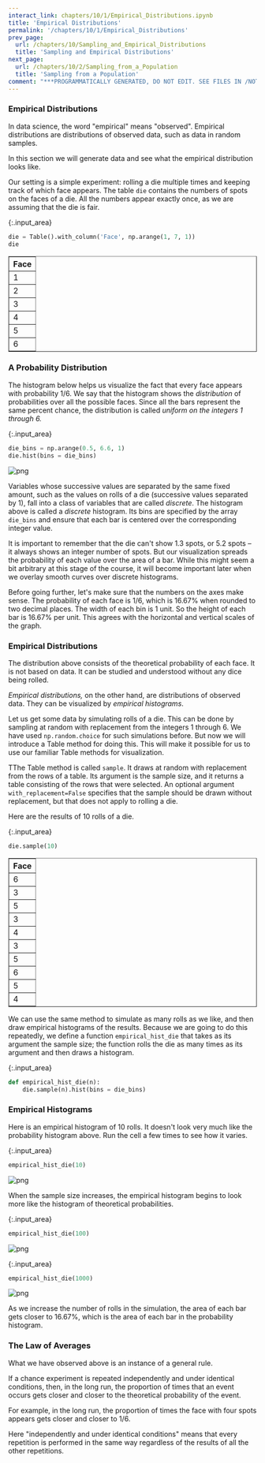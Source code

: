 ```yaml
---
interact_link: chapters/10/1/Empirical_Distributions.ipynb
title: 'Empirical Distributions'
permalink: '/chapters/10/1/Empirical_Distributions'
prev_page:
  url: /chapters/10/Sampling_and_Empirical_Distributions
  title: 'Sampling and Empirical Distributions'
next_page:
  url: /chapters/10/2/Sampling_from_a_Population
  title: 'Sampling from a Population'
comment: "***PROGRAMMATICALLY GENERATED, DO NOT EDIT. SEE FILES IN /NOTEBOOKS***"
---
```


### Empirical Distributions

In data science, the word "empirical" means "observed". Empirical distributions are distributions of observed data, such as data in random samples.

In this section we will generate data and see what the empirical distribution looks like. 

Our setting is a simple experiment: rolling a die multiple times and keeping track of which face appears. The table `die` contains the numbers of spots on the faces of a die. All the numbers appear exactly once, as we are assuming that the die is fair.



{:.input_area}
```python
die = Table().with_column('Face', np.arange(1, 7, 1))
die
```





<div markdown="0">
<table border="1" class="dataframe">
    <thead>
        <tr>
            <th>Face</th>
        </tr>
    </thead>
    <tbody>
        <tr>
            <td>1   </td>
        </tr>
        <tr>
            <td>2   </td>
        </tr>
        <tr>
            <td>3   </td>
        </tr>
        <tr>
            <td>4   </td>
        </tr>
        <tr>
            <td>5   </td>
        </tr>
        <tr>
            <td>6   </td>
        </tr>
    </tbody>
</table>
</div>



### A Probability Distribution

The histogram below helps us visualize the fact that every face appears with probability 1/6. We say that the histogram shows the *distribution* of probabilities over all the possible faces. Since all the bars represent the same percent chance, the distribution is called *uniform on the integers 1 through 6.*



{:.input_area}
```python
die_bins = np.arange(0.5, 6.6, 1)
die.hist(bins = die_bins)
```



![png](../../../images/chapters/10/1/Empirical_Distributions_3_0.png)


Variables whose successive values are separated by the same fixed amount, such as the values on rolls of a die (successive values separated by 1), fall into a class of variables that are called *discrete*. The histogram above is called a *discrete* histogram. Its bins are specified by the array `die_bins` and ensure that each bar is centered over the corresponding integer value. 

It is important to remember that the die can't show 1.3 spots, or 5.2 spots – it always shows an integer number of spots. But our visualization spreads the probability of each value over the area of a bar. While this might seem a bit arbitrary at this stage of the course, it will become important later when we overlay smooth curves over discrete histograms.

Before going further, let's make sure that the numbers on the axes make sense. The probability of each face is 1/6, which is 16.67% when rounded to two decimal places. The width of each bin is 1 unit. So the height of each bar is 16.67% per unit. This agrees with the horizontal and vertical scales of the graph.

### Empirical Distributions
The distribution above consists of the theoretical probability of each face. It is not based on data. It can be studied and understood without any dice being rolled.

*Empirical distributions,* on the other hand, are distributions of observed data. They can be visualized by *empirical histograms*. 

Let us get some data by simulating rolls of a die. This can be done by sampling at random with replacement from the integers 1 through 6. We have used `np.random.choice` for such simulations before. But now we will introduce a Table method for doing this. This will make it possible for us to use our familiar Table methods for visualization.

TThe Table method is called `sample`. It draws at random with replacement from the rows of a table. Its argument is the sample size, and it returns a table consisting of the rows that were selected. An optional argument `with_replacement=False` specifies that the sample should be drawn without replacement, but that does not apply to rolling a die.

Here are the results of 10 rolls of a die.



{:.input_area}
```python
die.sample(10)
```





<div markdown="0">
<table border="1" class="dataframe">
    <thead>
        <tr>
            <th>Face</th>
        </tr>
    </thead>
    <tbody>
        <tr>
            <td>6   </td>
        </tr>
        <tr>
            <td>3   </td>
        </tr>
        <tr>
            <td>5   </td>
        </tr>
        <tr>
            <td>3   </td>
        </tr>
        <tr>
            <td>4   </td>
        </tr>
        <tr>
            <td>3   </td>
        </tr>
        <tr>
            <td>5   </td>
        </tr>
        <tr>
            <td>6   </td>
        </tr>
        <tr>
            <td>5   </td>
        </tr>
        <tr>
            <td>4   </td>
        </tr>
    </tbody>
</table>
</div>



We can use the same method to simulate as many rolls as we like, and then draw empirical histograms of the results. Because we are going to do this repeatedly, we define a function `empirical_hist_die` that takes as its argument the sample size; the function rolls the die as many times as its argument and then draws a histogram.



{:.input_area}
```python
def empirical_hist_die(n):
    die.sample(n).hist(bins = die_bins)
```


### Empirical Histograms

Here is an empirical histogram of 10 rolls. It doesn't look very much like the probability histogram above. Run the cell a few times to see how it varies.



{:.input_area}
```python
empirical_hist_die(10)
```



![png](../../../images/chapters/10/1/Empirical_Distributions_10_0.png)


When the sample size increases, the empirical histogram begins to look more like the histogram of theoretical probabilities.



{:.input_area}
```python
empirical_hist_die(100)
```



![png](../../../images/chapters/10/1/Empirical_Distributions_12_0.png)




{:.input_area}
```python
empirical_hist_die(1000)
```



![png](../../../images/chapters/10/1/Empirical_Distributions_13_0.png)


As we increase the number of rolls in the simulation, the area of each bar gets closer to 16.67%, which is the area of each bar in the probability histogram.

### The Law of Averages

What we have observed above is an instance of a general rule.

If a chance experiment is repeated independently and under identical conditions, then, in the long run, the proportion of times that an event occurs gets closer and closer to the theoretical probability of the event.

For example, in the long run, the proportion of times the face with four spots appears gets closer and closer to 1/6.

Here "independently and under identical conditions" means that every repetition is performed in the same way regardless of the results of all the other repetitions.
